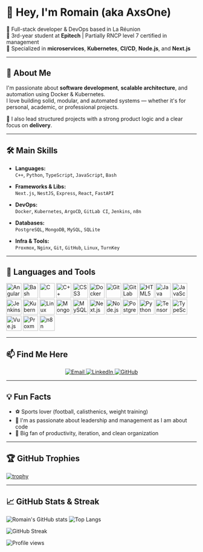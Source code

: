 # 👋 Hey, I'm Romain (aka AxsOne)

🎯 Full-stack developer & DevOps based in La Réunion  
🚀 3rd-year student at **Epitech** | Partially RNCP level 7 certified in management  
🔧 Specialized in **microservices**, **Kubernetes**, **CI/CD**, **Node.js**, and **Next.js**

---

## 🚀 About Me

I'm passionate about **software development**, **scalable architecture**, and automation using Docker & Kubernetes.  
I love building solid, modular, and automated systems — whether it's for personal, academic, or professional projects.

💼 I also lead structured projects with a strong product logic and a clear focus on **delivery**.

---

## 🛠️ Main Skills

- **Languages:**  
  `C++`, `Python`, `TypeScript`, `JavaScript`, `Bash`

- **Frameworks & Libs:**  
  `Next.js`, `NestJS`, `Express`, `React`, `FastAPI`

- **DevOps:**  
  `Docker`, `Kubernetes`, `ArgoCD`, `GitLab CI`, `Jenkins`, `n8n`

- **Databases:**  
  `PostgreSQL`, `MongoDB`, `MySQL`, `SQLite`

- **Infra & Tools:**  
  `Proxmox`, `Nginx`, `Git`, `GitHub`, `Linux`, `TurnKey`

---

## 🧰 Languages and Tools

<p align="left">
  <img src="https://cdn.jsdelivr.net/gh/devicons/devicon/icons/angularjs/angularjs-original.svg" height="40" alt="Angular"/>
  <img src="https://cdn.jsdelivr.net/gh/devicons/devicon/icons/bash/bash-original.svg" height="40" alt="Bash"/>
  <img src="https://cdn.jsdelivr.net/gh/devicons/devicon/icons/c/c-original.svg" height="40" alt="C"/>
  <img src="https://cdn.jsdelivr.net/gh/devicons/devicon/icons/cplusplus/cplusplus-original.svg" height="40" alt="C++"/>
  <img src="https://cdn.jsdelivr.net/gh/devicons/devicon/icons/css3/css3-original.svg" height="40" alt="CSS3"/>
  <img src="https://cdn.jsdelivr.net/gh/devicons/devicon/icons/docker/docker-original.svg" height="40" alt="Docker"/>
  <img src="https://cdn.jsdelivr.net/gh/devicons/devicon/icons/git/git-original.svg" height="40" alt="Git"/>
  <img src="https://cdn.jsdelivr.net/gh/devicons/devicon/icons/gitlab/gitlab-original.svg" height="40" alt="GitLab"/>
  <img src="https://cdn.jsdelivr.net/gh/devicons/devicon/icons/html5/html5-original.svg" height="40" alt="HTML5"/>
  <img src="https://cdn.jsdelivr.net/gh/devicons/devicon/icons/java/java-original.svg" height="40" alt="Java"/>
  <img src="https://cdn.jsdelivr.net/gh/devicons/devicon/icons/javascript/javascript-original.svg" height="40" alt="JavaScript"/>
  <img src="https://cdn.jsdelivr.net/gh/devicons/devicon/icons/jenkins/jenkins-original.svg" height="40" alt="Jenkins"/>
  <img src="https://cdn.jsdelivr.net/gh/devicons/devicon/icons/kubernetes/kubernetes-plain.svg" height="40" alt="Kubernetes"/>
  <img src="https://cdn.jsdelivr.net/gh/devicons/devicon/icons/linux/linux-original.svg" height="40" alt="Linux"/>
  <img src="https://cdn.jsdelivr.net/gh/devicons/devicon/icons/mongodb/mongodb-original.svg" height="40" alt="MongoDB"/>
  <img src="https://cdn.jsdelivr.net/gh/devicons/devicon/icons/mysql/mysql-original.svg" height="40" alt="MySQL"/>
  <img src="https://cdn.jsdelivr.net/gh/devicons/devicon/icons/nextjs/nextjs-original.svg" height="40" alt="Next.js"/>
  <img src="https://cdn.jsdelivr.net/gh/devicons/devicon/icons/nodejs/nodejs-original.svg" height="40" alt="Node.js"/>
  <img src="https://cdn.jsdelivr.net/gh/devicons/devicon/icons/postgresql/postgresql-original.svg" height="40" alt="PostgreSQL"/>
  <img src="https://cdn.jsdelivr.net/gh/devicons/devicon/icons/python/python-original.svg" height="40" alt="Python"/>
  <img src="https://cdn.jsdelivr.net/gh/devicons/devicon/icons/tensorflow/tensorflow-original.svg" height="40" alt="TensorFlow"/>
  <img src="https://cdn.jsdelivr.net/gh/devicons/devicon/icons/typescript/typescript-original.svg" height="40" alt="TypeScript"/>
  <img src="https://cdn.jsdelivr.net/gh/devicons/devicon/icons/vuejs/vuejs-original.svg" height="40" alt="Vue.js"/>
  <img src="https://upload.wikimedia.org/wikipedia/commons/0/0d/Proxmox_logo.svg" height="40" alt="Proxmox"/>
  <img src="https://raw.githubusercontent.com/n8n-io/n8n/development/assets/images/n8n-logo.png" height="40" alt="n8n"/>
</p>

---

## 📫 Find Me Here

<p align="center">
  <a href="mailto:romain.nacaouele@epitech.eu" target="_blank">
    <img src="https://img.shields.io/badge/email-D14836?style=for-the-badge&logo=gmail&logoColor=white" alt="Email" />
  </a>
  <a href="https://linkedin.com/in/romain-nacaouélé" target="_blank">
    <img src="https://img.shields.io/badge/LinkedIn-0077B5?style=for-the-badge&logo=linkedin&logoColor=white" alt="LinkedIn" />
  </a>
  <a href="https://github.com/AxsOne" target="_blank">
    <img src="https://img.shields.io/badge/GitHub-181717?style=for-the-badge&logo=github&logoColor=white" alt="GitHub" />
  </a>
</p>

---

## 💡 Fun Facts

- ⚽ Sports lover (football, calisthenics, weight training)
- 🧠 I'm as passionate about leadership and management as I am about code
- 🔁 Big fan of productivity, iteration, and clean organization

---

## 🏆 GitHub Trophies

[![trophy](https://github-profile-trophy.vercel.app/?username=AxsOne&theme=tokyonight&margin-w=10&margin-h=10&no-frame=true)](https://github.com/AxsOne)

---

## 📈 GitHub Stats & Streak

![Romain's GitHub stats](https://github-readme-stats.vercel.app/api?username=AxsOne&show_icons=true&theme=tokyonight&count_private=true)
![Top Langs](https://github-readme-stats.vercel.app/api/top-langs/?username=AxsOne&layout=compact&theme=tokyonight)

![GitHub Streak](https://streak-stats.demolab.com/?user=AxsOne&theme=tokyonight)

![Profile views](https://komarev.com/ghpvc/?username=AxsOne&style=flat-square&color=blue)
